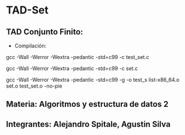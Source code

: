 # TAD-Set

## TAD Conjunto Finito:

- Compilación:

gcc -Wall -Werror -Wextra -pedantic -std=c99 -c test_set.c

gcc -Wall -Werror -Wextra -pedantic -std=c99 -c set.c

gcc -Wall -Werror -Wextra -pedantic -std=c99 -g -o test_s list-x86_64.o set.o test_set.o -no-pie

## Materia: Algoritmos y estructura de datos 2
## Integrantes: Alejandro Spitale, Agustin Silva
